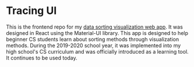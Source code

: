 # Tracing UI

This is the frontend repo for my [data sorting visualization web app](https://visual-tracer-ag.herokuapp.com/). It was designed in React using the Material-UI library. This app is designed to help beginner CS students learn about sorting methods through visualization methods. During the 2019-2020 school year, it was implemented into my high school's CS curriculum and was officially introduced as a learning tool. It continues to be used today.  
